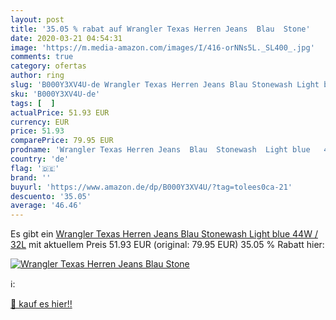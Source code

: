 ```yaml
---
layout: post
title: '35.05 % rabat auf Wrangler Texas Herren Jeans  Blau  Stone'
date: 2020-03-21 04:54:31
image: 'https://m.media-amazon.com/images/I/416-orNNs5L._SL400_.jpg'
comments: true
category: ofertas
author: ring
slug: 'B000Y3XV4U-de Wrangler Texas Herren Jeans Blau Stonewash Light blue 44W...'
sku: 'B000Y3XV4U-de'
tags: [  ]
actualPrice: 51.93 EUR
currency: EUR
price: 51.93
comparePrice: 79.95 EUR
prodname: 'Wrangler Texas Herren Jeans  Blau  Stonewash  Light blue   44W / 32L'
country: 'de'
flag: '🇩🇪'
brand: ''
buyurl: 'https://www.amazon.de/dp/B000Y3XV4U/?tag=tolees0ca-21'
descuento: '35.05'
average: '46.46'
---
```


Es gibt ein [Wrangler Texas Herren Jeans  Blau  Stonewash  Light blue   44W / 32L](https://www.amazon.de/dp/B000Y3XV4U/?tag=tolees0ca-21) mit aktuellem Preis 51.93 EUR (original: 79.95 EUR) 35.05 % Rabatt hier:

[![Wrangler Texas Herren Jeans  Blau  Stone](https://m.media-amazon.com/images/I/416-orNNs5L._SL400_.jpg)](https://www.amazon.de/dp/B000Y3XV4U/?tag=tolees0ca-21)

ℹ️:


[🛒 kauf es hier!!](https://www.amazon.de/dp/B000Y3XV4U/?tag=tolees0ca-21)
